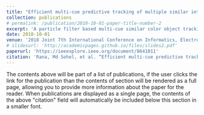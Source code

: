```yaml
---
title: "Efficient multi-cue predictive tracking of multiple similar interacting objects"
collection: publications
# permalink: /publication/2010-10-01-paper-title-number-2
excerpt: 'A particle filter based multi-cue similar color object tracking method.'
date: 2018-10-01
venue: '2018 Joint 7th International Conference on Informatics, Electronics \& Vision (ICIEV) and 2018 2nd International Conference on Imaging, Vision \& Pattern Recognition (icIVPR)'
# slidesurl: 'http://academicpages.github.io/files/slides2.pdf'
paperurl: 'https://ieeexplore.ieee.org/document/8641011'
citation: 'Rana, Md Sohel, et al. “Efficient multi-cue predictive tracking of multiple similar interacting objects.” 2018 Joint 7th International Conference on Informatics, Electronics & Vision (ICIEV).'
---
```


The contents above will be part of a list of publications, if the user clicks the link for the publication than the contents of section will be rendered as a full page, allowing you to provide more information about the paper for the reader. When publications are displayed as a single page, the contents of the above "citation" field will automatically be included below this section in a smaller font.